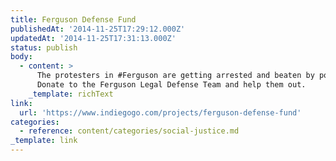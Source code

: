 ```yaml
---
title: Ferguson Defense Fund
publishedAt: '2014-11-25T17:29:12.000Z'
updatedAt: '2014-11-25T17:31:13.000Z'
status: publish
body:
  - content: >
      The protesters in #Ferguson are getting arrested and beaten by police.
      Donate to the Ferguson Legal Defense Team and help them out.
    _template: richText
link:
  url: 'https://www.indiegogo.com/projects/ferguson-defense-fund'
categories:
  - reference: content/categories/social-justice.md
_template: link
---
```



